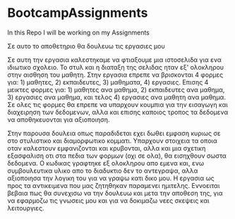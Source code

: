 # BootcampAssignments
In this Repo I will be working on my Assignments

Σε αυτο το αποθετηριο θα δουλευω τις εργασιες μου

Σε αυτη την εργασια καλεστηκαμε να φτιαξουμε μια ιστοσελιδα για ενα ιδιωτικο σχολειο.
Το στυλ και η διαταξη της σελιδας ηταν εξ' ολοκληρου στην αισθηση του μαθητη.
Στην εργασια επρεπε να βρισκονται 4 φορμες για: 1) μαθητες, 2) εκπαιδευτες, 3) μαθηματα, 4) εργασιες.
Επισης 4 μεικτες φορμες για: 1) μαθητες ανα μαθημα, 2) εκπαιδευτες ανα μαθημα, 3) εργασιες ανα μαθημα, και τελος 4) εργασιες ανα μαθητη ανα μαθημα.
Σε ολες τις φορμες θα επρεπε να υπαρχουν κουμπια για την εισαγωγη και διαχειρηση των δεδομενων, αλλα και επισης καποιος τροπος τα δεδομενα να αποθηκευονται για αξιοποιηση.

Στην παρουσα δουλεια οπως παραδιδεται εχει δωθει εμφαση κυριως σε στο στυλιστικο και διαμορφωτικο κομματι.
Υπαρχουν στοιχεια τα οποια οταν καλεστουν εμφανιζονται και κρυβονται, αλλα και μια σχετικη εξασφαλιση οτι στα πεδια των φορμων (οχι σε ολα), θα εισηχθουν σωστα δεδομενα.
Ο κωδικας γραφτηκε εξ ολοκληρου απο εμενα και, ενω συμβουλευτικα υλικο απο το διαδυκτιο δεν το αντεγραψα, αλλα αξιοποιησα την λογικη του για να γραψω κατι δικο μου.
Η εργασια ως προς τα αντικειμενα που μας ζητηθηκαν παραμενει ημιτελης. Εννοειται βεβαια πως θα συνεχισω να την δουλευω και μετα την αποθεση της,
για να εφαρμοζω τις γνωσεις μου και για να δοκιμαζω νεες σκεψεις και λειτουργιες.
